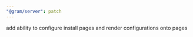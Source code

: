 ```yaml
---
"@gram/server": patch
---
```


add ability to configure install pages and render configurations onto pages
